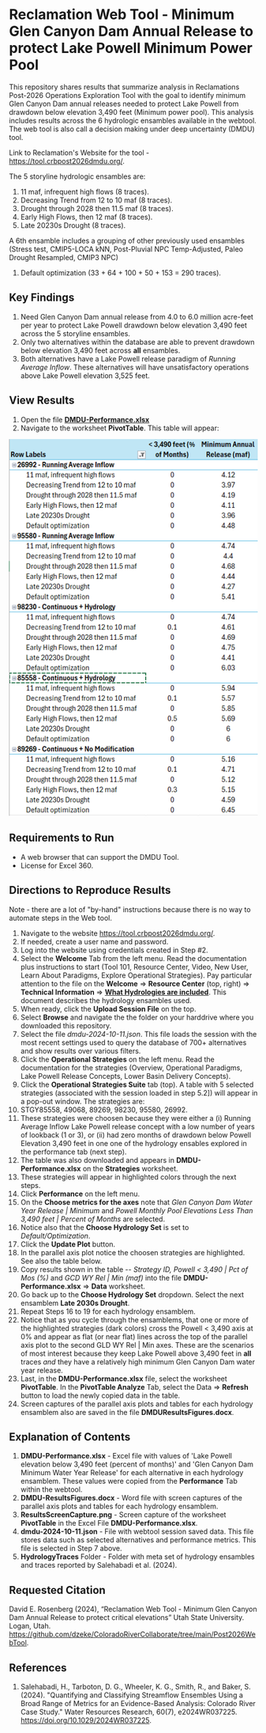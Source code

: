 # Reclamation Web Tool - Minimum Glen Canyon Dam Annual Release to protect Lake Powell Minimum Power Pool

This repository shares results that summarize analysis in Reclamations Post-2026 Operations Exploration Tool with the goal to identify 
minimum Glen Canyon Dam annual releases needed to protect Lake Powell from drawdown below elevation 3,490 feet (Minimum power pool). 
This analysis includes results across the 6 hydrologic ensambles available in the webtool. The web tool is also call a decision making under deep uncertainty (DMDU) tool.

Link to Reclamation's Website for the tool - https://tool.crbpost2026dmdu.org/.

The 5 storyline hydrologic ensambles are:
1. 11 maf, infrequent high flows (8 traces).
1. Decreasing Trend from 12 to 10 maf (8 traces).
1. Drought through 2028 then 11.5 maf (8 traces).
1. Early High Flows, then 12 maf (8 traces).
1. Late 20230s Drought (8 traces).

A 6th ensamble includes a grouping of other previously used ensambles (Stress test, CMIP5-LOCA kNN, Post-Pluvial NPC Temp-Adjusted, Paleo Drought Resampled, CMIP3 NPC)
1. Default optimization (33 + 64 + 100 + 50 + 153 = 290 traces).
 
## Key Findings
1. Need Glen Canyon Dam annual release from 4.0 to 6.0 million acre-feet per year to protect Lake Powell drawdown below elevation 3,490 feet across the 5 storyline ensambles.
1. Only two alternatives within the database are able to prevent drawdown below elevation 3,490 feet across **all** ensambles.
1. Both alternatives have a Lake Powell release paradigm of *Running Average Inflow*. These alternatives will have unsatisfactory operations above Lake Powell elevation 3,525 feet.

## View Results
1. Open the file **[DMDU-Performance.xlsx](DMDU-Performance.xlsx)**
1. Navigate to the worksheet **PivotTable**. This table will appear:

![PivotTable results](https://github.com/dzeke/ColoradoRiverCollaborate/blob/main/Post2026WebTool/ResultsScreenCapture.png "Key Results")

## Requirements to Run
* A web browser that can support the DMDU Tool.
* License for Excel 360.

## Directions to Reproduce Results
Note - there are a lot of "by-hand" instructions because there is no way to automate steps in the Web tool.
1. Navigate to the website https://tool.crbpost2026dmdu.org/.
1. If needed, create a user name and password.
1. Log into the website using credentials created in Step #2.
1. Select the **Welcome** Tab from the left menu. Read the documentation plus instructions to start 
(Tool 101, Resource Center, Video, New User, Learn About Paradigms, Explore Operational Strategies).
Pay particular attention to the file on the **Welcome** => **Resource Center** (top, right) => **Technical Information** => **[What Hydrologies are included](https://tool.crbpost2026dmdu.org/www/pdf/en/powell/web_tool_hydrology.pdf)**. This document describes the hydrology ensambles used.
1. When ready, click the **Upload Session File** on the top.
1. Select **Browse** and navigate the the folder on your harddrive where you downloaded this repository.
1. Select the file *dmdu-2024-10-11.json*. This file loads the session with the most recent settings used to query the database of 700+ alternatives and show results over various filters.
1. Click the **Operational Strategies** on the left menu. Read the documentation for the strategies (Overview, Operational Paradigms, Lake Powell Release Concepts, Lower Basin Delivery Concepts).
1. Click the **Operational Strategies Suite** tab (top). A table with 5 selected strategies (associated with the session loaded in step 5.2]) will appear in a pop-out window. The strategies are:
1. STGY85558, 49068, 89269, 98230, 95580, 26992.
1. These strategies were choosen because they were either a (i) Running Average Inflow Lake Powell release concept with a low number of years of lookback (1 or 3), or (ii) had zero months of drawdown below Powell Elevation 3,490 feet in one
one of the hydrology ensables explored in the performance tab (next step).
1. The table was also downloaded and appears in **DMDU-Performance.xlsx** on the **Strategies** worksheet.
1. These strategies will appear in highlighted colors through the next steps.
1. Click **Performance** on the left menu.
1. On the **Choose metrics for the axes** note that *Glen Canyon Dam Water Year Release | Minimum* and *Powell Monthly Pool Elevations Less Than 3,490 feet | Percent of Months* are selected.
1. Notice also that the **Choose Hydrology Set** is set to *Default/Optimization*.
1. Click the **Update Plot** button.
1. In the parallel axis plot notice the choosen strategies are highlighted. See also the table below.
1. Copy results shown in the table -- *Strategy ID, Powell < 3,490 | Pct of Mos (%)* and *GCD WY Rel | Min (maf)* into the file **DMDU-Performance.xlsx** => **Data** worksheet.
1. Go back up to the **Choose Hydrology Set** dropdown. Select the next ensamblem **Late 2030s Drought**. 
1. Repeat Steps 16 to 19 for each hydrology ensamblem.
1. Notice that as you cycle through the ensamblems, that one or more of the highlighted strategies (dark colors) cross the Powell < 3,490 axis at 0% and appear as flat (or near flat) lines across the top of the parallel axis plot to the second GLD WY Rel | Min axes.
These are the scenarios of most interest because they keep Lake Powell above 3,490 feet in **all** traces *and* they have a relatively high minimum Glen Canyon Dam water year release.
1. Last, in the **DMDU-Performance.xlsx** file, select the worksheet **PivotTable**. In the **PivotTable Analyze** Tab, select the Data => **Refresh** button to load the newly copied data in the table.
1. Screen captures of the parallel axis plots and tables for each hydrology ensamblem also are saved in the file **DMDUResultsFigures.docx**.

## Explanation of Contents
1. **DMDU-Performance.xlsx** - Excel file with values of 'Lake Powell elevation below 3,490 feet (percent of months)' and 'Glen Canyon Dam Minimum Water Year Release' for each alternative in each hydrology ensamblem. These values were copied
from the **Performance** Tab within the webtool.
1. **DMDU-ResultsFigures.docx** - Word file with screen captures of the parallel axis plots and tables for each hydrology ensamblem.
1. **ResultsScreenCapture.png** - Screen capture of the worksheet **PivotTable** in the Excel File **DMDU-Performance.xlsx**.
1. **dmdu-2024-10-11.json** - File with webtool session saved data. This file stores data such as selected alternatives and performance metrics. This file is selected in Step 7 above.
1. **HydrologyTraces** Folder - Folder with meta set of hydrology ensambles and traces reported by Salehabadi et al. (2024).

## Requested Citation
David E. Rosenberg (2024), “Reclamation Web Tool - Minimum Glen Canyon Dam Annual Release to protect critical elevations” Utah State University. Logan, Utah.
https://github.com/dzeke/ColoradoRiverCollaborate/tree/main/Post2026WebTool.

## References

1. Salehabadi, H., Tarboton, D. G., Wheeler, K. G., Smith, R., and Baker, S. (2024). "Quantifying and Classifying Streamflow Ensembles Using a Broad Range of Metrics for an Evidence-Based Analysis: Colorado River Case Study." Water Resources Research, 60(7), e2024WR037225. https://doi.org/10.1029/2024WR037225. 
